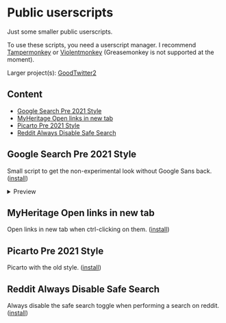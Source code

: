 # Public userscripts
Just some smaller public userscripts.

To use these scripts, you need a userscript manager.
I recommend [Tampermonkey](https://www.tampermonkey.net/) or [Violentmonkey](https://violentmonkey.github.io/get-it/) (Greasemonkey is not supported at the moment).

Larger project(s): [GoodTwitter2](https://github.com/Bl4Cc4t/GoodTwitter2)


## Content
- [Google Search Pre 2021 Style](#google-search-pre-2021-style)
- [MyHeritage Open links in new tab](#myheritage-open-links-in-new-tab)
- [Picarto Pre 2021 Style](#picarto-pre-2021-style)
- [Reddit Always Disable Safe Search](#reddit-always-disable-safe-search)


## Google Search Pre 2021 Style
Small script to get the non-experimental look without Google Sans back. ([install](https://github.com/Bl4Cc4t/userscripts-public/raw/master/google_search.pre21style.user.js))

<details>
  <summary>Preview</summary>

  with Google Sans | standard look
  :-:|:-:
  ![](https://i.imgur.com/gFdYTo7.png) | ![](https://i.imgur.com/VasKr6x.png)
</details>

## MyHeritage Open links in new tab
Open links in new tab when ctrl-clicking on them. ([install](https://github.com/Bl4Cc4t/userscripts-public/raw/master/myheritage.open-link-in-new-tab.user.js))

## Picarto Pre 2021 Style
Picarto with the old style. ([install](https://github.com/Bl4Cc4t/userscripts-public/raw/master/picarto.pre21style.user.js))

## Reddit Always Disable Safe Search
Always disable the safe search toggle when performing a search on reddit. ([install](https://github.com/Bl4Cc4t/userscripts-public/raw/master/reddit.always-enable-safe-search.user.js))
